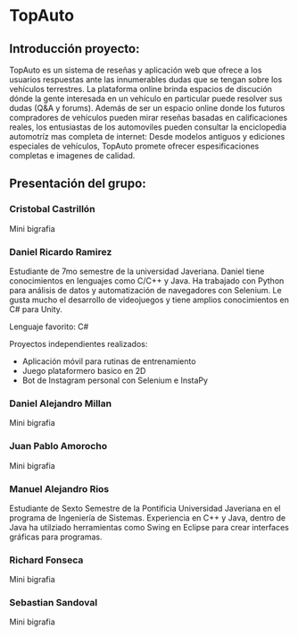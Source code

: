 # TopAuto
## Introducción proyecto:
TopAuto es un sistema de reseñas y aplicación web que ofrece a los usuarios respuestas ante las innumerables dudas que se tengan sobre los vehículos terrestres. La plataforma online brinda espacios de discución dónde la gente interesada en un vehículo en particular puede resolver sus dudas (Q&A y forums). Además de ser un espacio online donde los futuros compradores de vehículos pueden mirar reseñas basadas en calificaciones reales, los entusiastas de los automoviles pueden consultar la enciclopedia automotríz mas completa de internet: Desde modelos antiguos y ediciones especiales de vehículos, TopAuto promete ofrecer espesificaciones completas e imagenes de calidad.  
## Presentación del grupo:
### Cristobal Castrillón

  Mini bigrafia
### Daniel Ricardo Ramirez



   Estudiante de 7mo semestre de la universidad Javeriana. Daniel tiene conocimientos en lenguajes como C/C++ y Java. Ha trabajado con Python para análisis de datos y automatización de navegadores con Selenium. Le gusta mucho el desarrollo de videojuegos y tiene amplios conocimientos en C# para Unity. 
   
   Lenguaje favorito: C#
   
   Proyectos independientes realizados: 
   - Aplicación móvil para rutinas de entrenamiento
   - Juego plataformero basico en 2D
   - Bot de Instagram personal con Selenium e InstaPy
### Daniel Alejandro Millan

  Mini bigrafia
### Juan Pablo Amorocho

  Mini bigrafia
### Manuel Alejandro Rios

  Estudiante de Sexto Semestre de la Pontificia Universidad Javeriana en el programa de Ingeniería de Sistemas. Experiencia en C++ y Java, dentro de Java ha utilziado herramientas como Swing en Eclipse para crear interfaces gráficas para programas.
### Richard Fonseca

  Mini bigrafia
### Sebastian Sandoval

  Mini bigrafia
